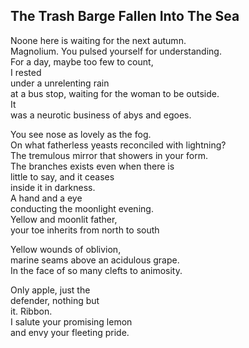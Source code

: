 The Trash Barge Fallen Into The Sea
-----------------------------------
Noone here is waiting for the next autumn.  
Magnolium. You pulsed yourself for understanding.  
For a day, maybe too few to count,  
I rested  
under a unrelenting rain  
at a bus stop, waiting for the woman to be outside.  
It  
was a neurotic business of abys and egoes.  
  
You see nose as lovely as the fog.  
On what fatherless yeasts reconciled with lightning?  
The tremulous mirror that showers in your form.  
The branches exists even when there is  
little to say, and it ceases  
inside it in darkness.  
A hand and a eye  
conducting the moonlight evening.  
Yellow and moonlit father,  
your toe inherits from north to south  
  
Yellow wounds of oblivion,  
marine seams above an acidulous grape.  
In the face of so many clefts to animosity.  
  
Only apple, just the  
defender, nothing but  
it. Ribbon.  
I salute your promising lemon  
and envy your fleeting pride.  
